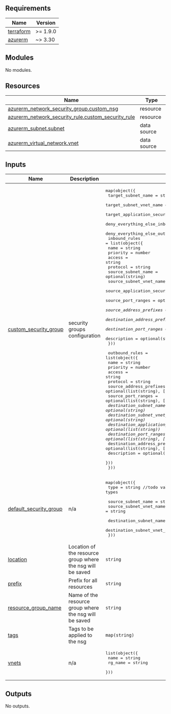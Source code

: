

<!-- markdownlint-disable -->
<!-- BEGIN_TF_DOCS -->
## Requirements

| Name | Version |
|------|---------|
| <a name="requirement_terraform"></a> [terraform](#requirement\_terraform) | >= 1.9.0 |
| <a name="requirement_azurerm"></a> [azurerm](#requirement\_azurerm) | ~> 3.30 |

## Modules

No modules.

## Resources

| Name | Type |
|------|------|
| [azurerm_network_security_group.custom_nsg](https://registry.terraform.io/providers/hashicorp/azurerm/latest/docs/resources/network_security_group) | resource |
| [azurerm_network_security_rule.custom_security_rule](https://registry.terraform.io/providers/hashicorp/azurerm/latest/docs/resources/network_security_rule) | resource |
| [azurerm_subnet.subnet](https://registry.terraform.io/providers/hashicorp/azurerm/latest/docs/data-sources/subnet) | data source |
| [azurerm_virtual_network.vnet](https://registry.terraform.io/providers/hashicorp/azurerm/latest/docs/data-sources/virtual_network) | data source |

## Inputs

| Name | Description | Type | Default | Required |
|------|-------------|------|---------|:--------:|
| <a name="input_custom_security_group"></a> [custom\_security\_group](#input\_custom\_security\_group) | security groups configuration | <pre>map(object({<br/>    target_subnet_name                    = string<br/>    target_subnet_vnet_name               = string<br/>    target_application_security_group_ids = optional(list(string))<br/>    deny_everything_else_inbound          = optional(bool, false)<br/>    deny_everything_else_outbound         = optional(bool, false)<br/>    inbound_rules = list(object({<br/>      name                                  = string<br/>      priority                              = number<br/>      access                                = string<br/>      protocol                              = string<br/>      source_subnet_name                    = optional(string)<br/>      source_subnet_vnet_name               = optional(string)<br/>      source_application_security_group_ids = optional(list(string))<br/>      source_port_ranges                    = optional(list(string), ["*"])<br/>      source_address_prefixes               = optional(list(string), [])<br/>      destination_address_prefixes          = optional(list(string), [])<br/>      destination_port_ranges               = optional(list(string), ["*"])<br/>      description                           = optional(string)<br/>    }))<br/><br/>    outbound_rules = list(object({<br/>      name                                       = string<br/>      priority                                   = number<br/>      access                                     = string<br/>      protocol                                   = string<br/>      source_address_prefixes                    = optional(list(string), [])<br/>      source_port_ranges                         = optional(list(string), ["*"])<br/>      destination_subnet_name                    = optional(string)<br/>      destination_subnet_vnet_name               = optional(string)<br/>      destination_application_security_group_ids = optional(list(string))<br/>      destination_port_ranges                    = optional(list(string), ["*"])<br/>      destination_address_prefixes               = optional(list(string), [])<br/>      description                                = optional(string)<br/>    }))<br/>  }))</pre> | `null` | no |
| <a name="input_default_security_group"></a> [default\_security\_group](#input\_default\_security\_group) | n/a | <pre>map(object({<br/>    type = string //todo validate on available types<br/><br/>    source_subnet_name      = string<br/>    source_subnet_vnet_name = string<br/><br/>    destination_subnet_name      = string<br/>    destination_subnet_vnet_name = string<br/>  }))</pre> | `null` | no |
| <a name="input_location"></a> [location](#input\_location) | Location of the resource group where the nsg will be saved | `string` | n/a | yes |
| <a name="input_prefix"></a> [prefix](#input\_prefix) | Prefix for all resources | `string` | n/a | yes |
| <a name="input_resource_group_name"></a> [resource\_group\_name](#input\_resource\_group\_name) | Name of the resource group where the nsg will be saved | `string` | n/a | yes |
| <a name="input_tags"></a> [tags](#input\_tags) | Tags to be applied to the nsg | `map(string)` | n/a | yes |
| <a name="input_vnets"></a> [vnets](#input\_vnets) | n/a | <pre>list(object({<br/>    name    = string<br/>    rg_name = string<br/>  }))</pre> | n/a | yes |

## Outputs

No outputs.
<!-- END_TF_DOCS -->
